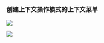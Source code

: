 # 

### 创建上下文操作模式的上下文菜单

![](https://ws1.sinaimg.cn/large/006dRdovgy1fq5uu8lcmzj309a0f0wfx.jpg)



![](https://ws1.sinaimg.cn/large/006dRdovgy1fq5uuy36frj30cb0ms40n.jpg)